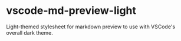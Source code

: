 # vscode-md-preview-light
Light-themed stylesheet for markdown preview to use with VSCode's overall dark theme.
